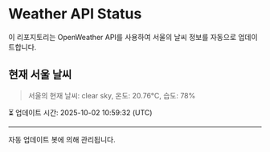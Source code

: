 
# Weather API Status

이 리포지토리는 OpenWeather API를 사용하여 서울의 날씨 정보를 자동으로 업데이트합니다.

## 현재 서울 날씨
> 서울의 현재 날씨: clear sky, 온도: 20.76°C, 습도: 78%

⏳ 업데이트 시간: 2025-10-02 10:59:32 (UTC)

---
자동 업데이트 봇에 의해 관리됩니다.
